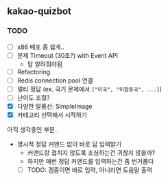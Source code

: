 ## kakao-quizbot

### TODO

- [ ] x86 배포 좀 쉽게..
- [ ] 문제 Timeout (30초?) with Event API
  - 답 알려줘야됨
- [ ] Refactoring
- [ ] Redis connection pool 연결
- [ ] 멀티 정답 (ex. 국기 문제에서 `["미국", "미합중국", ...]`)
- [ ] 난이도 조절?
- [x] 다양한 말풍선: SimpleImage
- [x] 카테고리 선택해서 시작하기

아직 생각중인 부분..

- 명시적 정답 커맨드 없이 바로 답 입력받기
  - 커맨드랑 겹치지 않도록 조심하는건 귀찮지 않을까?
  - 하지만 매번 정답 커맨드를 입력하는건 좀 번거롭다
  - [ ] TODO: 겜중이면 바로 입력, 아니라면 도움말 출력
